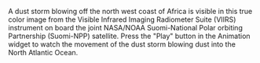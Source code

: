 A dust storm blowing off the north west coast of Africa is visible in this true color image from the Visible Infrared Imaging Radiometer Suite (VIIRS) instrument on board the joint NASA/NOAA Suomi-National Polar orbiting Partnership (Suomi-NPP) satellite. Press the "Play" button in the Animation widget to watch the movement of the dust storm blowing dust into the North Atlantic Ocean.
